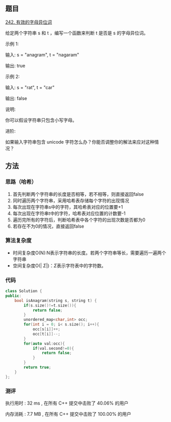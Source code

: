 ## 题目
[242. 有效的字母异位词](https://leetcode-cn.com/problems/valid-anagram/)

给定两个字符串 s 和 t ，编写一个函数来判断 t 是否是 s 的字母异位词。

示例 1:

输入: s = "anagram", t = "nagaram"

输出: true

示例 2:

输入: s = "rat", t = "car"

输出: false

说明:

你可以假设字符串只包含小写字母。

进阶:

如果输入字符串包含 unicode 字符怎么办？你能否调整你的解法来应对这种情况？


## 方法
### 思路（哈希）
1. 首先判断两个字符串的长度是否相等，若不相等，则直接返回false
2. 同时遍历两个字符串，采用哈希表存储每个字符的出现情况
3. 每次出现在字符串s中的字符，其哈希表对应的位置要+1
4. 每次出现在字符串t中的字符，哈希表对应位置的计数要-1
5. 遍历完所有的字符后，判断哈希表中各个字符的出现次数是否都为0
6. 若存在不为0的情况，直接返回false

### 算法复杂度
- 时间复杂度O(N):N表示字符串的长度。若两个字符串等长，需要遍历一遍两个字符串
- 空间复杂度O(| $\Sigma$|)：$\Sigma$表示字符表中的字符数。

### 代码
```cpp
class Solution {
public:
    bool isAnagram(string s, string t) {
        if(s.size()!=t.size()){
            return false;
        }
        unordered_map<char,int> occ;
        for(int i = 0; i< s.size(); i++){
            occ[s[i]]++;
            occ[t[i]]--;
        }
        for(auto val:occ){
            if(val.second!=0){
                return false;
            }
        }
        return true;
    }
};
```
### 测评
执行用时 : 32 ms , 在所有 C++ 提交中击败了 40.06% 的用户 

内存消耗 : 7.7 MB , 在所有 C++ 提交中击败了 100.00% 的用户

